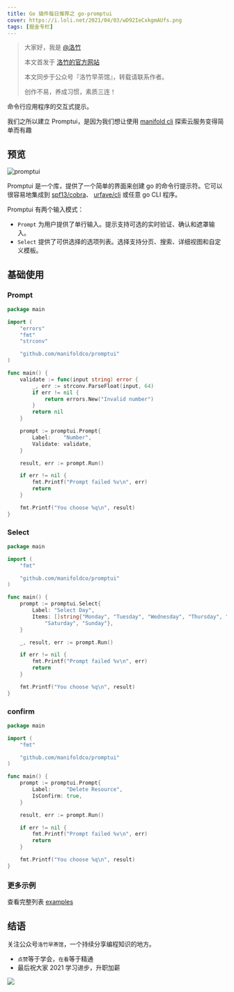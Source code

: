 ```yaml
---
title: Go 插件每日推荐之 go-promptui
cover: https://i.loli.net/2021/04/03/wD92IeCxkgmAUfs.png
tags: [掘金专栏]
---
```


> 大家好，我是 [@洛竹](https://github.com/youngjuning)
>
> 本文首发于 [洛竹的官方网站](https://youngjuning.js.org/)
>
> 本文同步于公众号『洛竹早茶馆』，转载请联系作者。
>
> 创作不易，养成习惯，素质三连！

命令行应用程序的交互式提示。

我们之所以建立 Promptui，是因为我们想让使用 [manifold cli](https://github.com/manifoldco/manifold-cli) 探索云服务变得简单而有趣

## 预览

![promptui](https://media.giphy.com/media/xUNda0Ngb5qsogLsBi/giphy.gif)

Promptui 是一个库，提供了一个简单的界面来创建 go 的命令行提示符。它可以很容易地集成到 [spf13/cobra](https://github.com/spf13/cobra)、 [urfave/cli](https://github.com/urfave/cli) 或任意 go CLI 程序。

Promptui 有两个输入模式：

- `Prompt` 为用户提供了单行输入。提示支持可选的实时验证、确认和遮罩输入。
- `Select` 提供了可供选择的选项列表。选择支持分页、搜索、详细视图和自定义模板。

## 基础使用

### Prompt

```go
package main

import (
	"errors"
	"fmt"
	"strconv"

	"github.com/manifoldco/promptui"
)

func main() {
	validate := func(input string) error {
		_, err := strconv.ParseFloat(input, 64)
		if err != nil {
			return errors.New("Invalid number")
		}
		return nil
	}

	prompt := promptui.Prompt{
		Label:    "Number",
		Validate: validate,
	}

	result, err := prompt.Run()

	if err != nil {
		fmt.Printf("Prompt failed %v\n", err)
		return
	}

	fmt.Printf("You choose %q\n", result)
}
```

### Select

```go
package main

import (
	"fmt"

	"github.com/manifoldco/promptui"
)

func main() {
	prompt := promptui.Select{
		Label: "Select Day",
		Items: []string{"Monday", "Tuesday", "Wednesday", "Thursday", "Friday",
			"Saturday", "Sunday"},
	}

	_, result, err := prompt.Run()

	if err != nil {
		fmt.Printf("Prompt failed %v\n", err)
		return
	}

	fmt.Printf("You choose %q\n", result)
}
```

### confirm

```go
package main

import (
	"fmt"

	"github.com/manifoldco/promptui"
)

func main() {
	prompt := promptui.Prompt{
		Label:     "Delete Resource",
		IsConfirm: true,
	}

	result, err := prompt.Run()

	if err != nil {
		fmt.Printf("Prompt failed %v\n", err)
		return
	}

	fmt.Printf("You choose %q\n", result)
}
```

### 更多示例

查看完整列表 [examples](https://github.com/manifoldco/promptui/tree/master/_examples)

## 结语

关注公众号`洛竹早茶馆`，一个持续分享编程知识的地方。

- `点赞`等于学会，`在看`等于精通
- 最后祝大家 2021 学习进步，升职加薪

![](https://youngjuning.js.org/img/luozhu.png)
